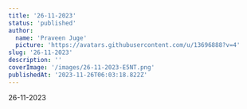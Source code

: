```yaml
---
title: '26-11-2023'
status: 'published'
author:
  name: 'Praveen Juge'
  picture: 'https://avatars.githubusercontent.com/u/13696888?v=4'
slug: '26-11-2023'
description: ''
coverImage: '/images/26-11-2023-E5NT.png'
publishedAt: '2023-11-26T06:03:18.822Z'
---
```


26-11-2023